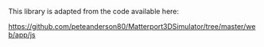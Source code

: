 This library is adapted from the code available here: 

https://github.com/peteanderson80/Matterport3DSimulator/tree/master/web/app/js
